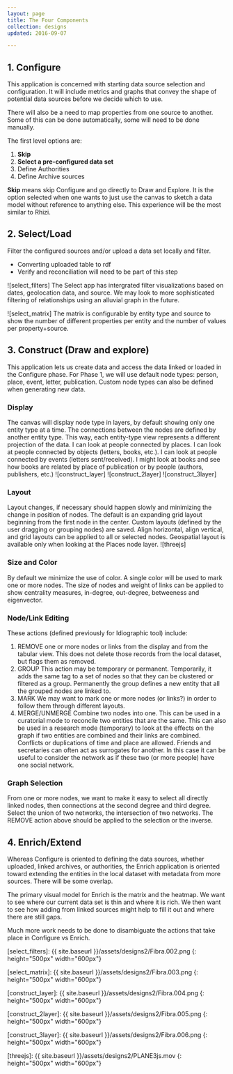 ```yaml
---
layout: page
title: The Four Components
collection: designs
updated: 2016-09-07

---
```



## 1. Configure
This application is concerned with starting data source selection and configuration. It will include metrics and graphs that convey the shape of potential data sources before we decide which to use.

There will also be a need to map properties from one source to another. Some of this can be done automatically, some will need to be done manually.

The first level options are:  

1. **Skip**  
2. **Select a pre-configured data set**
3. Define Authorities  
4. Define Archive sources  
	
**Skip** means skip Configure and go directly to Draw and Explore. It is the option selected when one wants to just use the canvas to sketch a data model without reference to anything else. This experience will be the most similar to Rhizi.

## 2. Select/Load

Filter the configured sources and/or upload a data set locally and filter.

* Converting uploaded table to rdf
* Verify and reconciliation will need to be part of this step 

![select_filters]
The Select app has intergrated filter visualizations based on dates, geolocation data, and source. We may look to more sophisticated filtering of relationships using an alluvial graph in the future.

![select_matrix]
The matrix is configurable by entity type and source to show the number of different properties per entity and the number of values per property+source.
	
## 3. Construct (Draw and explore)
This application lets us create data and access the data linked or loaded in the Configure phase. For Phase 1, we will use default node types: person, place, event, letter, publication. Custom node types can also be defined when generating new data.

### Display  
The canvas will display node type in layers, by default showing only one entity type at a time. The connections between the nodes are defined by another entity type. This way, each entity-type view represents a different projection of the data. I can look at people connected by places. I can look at people connected by objects (letters, books, etc.). I can look at people connected by events (letters sent/received). I might look at books and see how books are related by place of publication or by people (authors, publishers, etc.)
![construct_layer]
![construct_2layer]
![construct_3layer]

### Layout  
Layout changes, if necessary should happen slowly and minimizing the change in position of nodes.
The default is an expanding grid layout beginning from the first node in the center. Custom layouts (defined by the user dragging or grouping nodes) are saved. Align horizontal, align vertical, and grid layouts can be applied to all or selected nodes. Geospatial layout is available only when looking at the Places node layer.
![threejs]

### Size and Color  
By default we minimize the use of color. A single color will be used to mark one or more nodes. The size of nodes and weight of links can be applied to show centrality measures, in-degree, out-degree, betweeness and eigenvector.

### Node/Link Editing  
These actions (defined previously for Idiographic tool) include:  

1. REMOVE one or more nodes or links from the display and from the tabular view. This does not delete those records from the local dataset, but flags them as removed.
2. GROUP This action may be temporary or permanent. Temporarily, it adds the same tag to a set of nodes so that they can be clustered or filtered as a group. Permanently the group defines a new entity that all the grouped nodes are linked to.
3. MARK We may want to mark one or more nodes (or links?) in order to follow them through different layouts.  
4. MERGE/UNMERGE Combine two nodes into one. This can be used in a curatorial mode to reconcile two entities that are the same. This can also be used in a research mode (temporary) to look at the effects on the graph if two entities are combined and their links are combined. Conflicts or duplications of time and place are allowed. Friends and secretaries can often act as surrogates for another. In this case it can be useful to consider the network as if these two (or more people) have one social network.

### Graph Selection
From one or more nodes, we want to make it easy to select all directly linked nodes, then connections at the second degree and third degree. Select the union of two networks, the intersection of two networks. The REMOVE action above should be applied to the selection or the inverse. 

## 4. Enrich/Extend
Whereas Configure is oriented to defining the data sources, whether uploaded, linked archives, or authorities, the Enrich application is oriented toward extending the entities in the local dataset with metadata from more sources. There will be some overlap. 

The primary visual model for Enrich is the matrix and the heatmap. We want to see where our current data set is thin and where it is rich. We then want to see how adding from linked sources might help to fill it out and where there are still gaps.

Much more work needs to be done to disambiguate the actions that take place in Configure vs Enrich. 



[select_filters]: {{ site.baseurl }}/assets/designs2/Fibra.002.png
{: height="500px" width="600px"}

[select_matrix]: {{ site.baseurl }}/assets/designs2/Fibra.003.png
{: height="500px" width="600px"}

[construct_layer]: {{ site.baseurl }}/assets/designs2/Fibra.004.png
{: height="500px" width="600px"}

[construct_2layer]: {{ site.baseurl }}/assets/designs2/Fibra.005.png
{: height="500px" width="600px"}

[construct_3layer]: {{ site.baseurl }}/assets/designs2/Fibra.006.png
{: height="500px" width="600px"}

[threejs]: {{ site.baseurl }}/assets/designs2/PLANE3js.mov
{: height="500px" width="600px"}